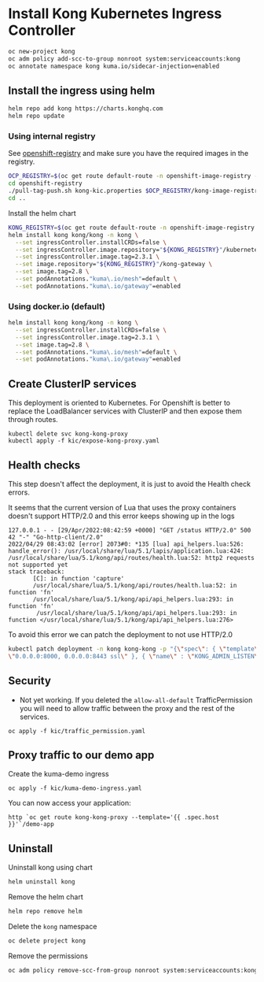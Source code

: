 # Install Kong Kubernetes Ingress Controller

```bash
oc new-project kong
oc adm policy add-scc-to-group nonroot system:serviceaccounts:kong
oc annotate namespace kong kuma.io/sidecar-injection=enabled
```

## Install the ingress using helm

```bash
helm repo add kong https://charts.konghq.com
helm repo update
```

### Using internal registry

See [openshift-registry](./openshift-registry/README.md) and make sure you have the required images in the registry.

```bash
OCP_REGISTRY=$(oc get route default-route -n openshift-image-registry --template='{{ .spec.host }}')
cd openshift-registry
./pull-tag-push.sh kong-kic.properties $OCP_REGISTRY/kong-image-registry
cd ..
```

Install the helm chart

```bash
KONG_REGISTRY=$(oc get route default-route -n openshift-image-registry --template='{{ .spec.host }}')/kong-image-registry
helm install kong kong/kong -n kong \
  --set ingressController.installCRDs=false \
  --set ingressController.image.repository="${KONG_REGISTRY}"/kubernetes-ingress-controller \
  --set ingressController.image.tag=2.3.1 \
  --set image.repository="${KONG_REGISTRY}"/kong-gateway \
  --set image.tag=2.8 \
  --set podAnnotations."kuma\.io/mesh"=default \
  --set podAnnotations."kuma\.io/gateway"=enabled
```

### Using docker.io (default)

```bash
helm install kong kong/kong -n kong \
  --set ingressController.installCRDs=false \
  --set ingressController.image.tag=2.3.1 \
  --set image.tag=2.8 \
  --set podAnnotations."kuma\.io/mesh"=default \
  --set podAnnotations."kuma\.io/gateway"=enabled
```

## Create ClusterIP services

This deployment is oriented to Kubernetes. For Openshift is better to replace the LoadBalancer services
with ClusterIP and then expose them through routes.

```
kubectl delete svc kong-kong-proxy
kubectl apply -f kic/expose-kong-proxy.yaml
```

## Health checks

This step doesn't affect the deployment, it is just to avoid the Health check errors.

It seems that the current version of Lua that uses the proxy containers doesn't support HTTP/2.0 and this error keeps
showing up in the logs

```
127.0.0.1 - - [29/Apr/2022:08:42:59 +0000] "GET /status HTTP/2.0" 500 42 "-" "Go-http-client/2.0"
2022/04/29 08:43:02 [error] 2073#0: *135 [lua] api_helpers.lua:526: handle_error(): /usr/local/share/lua/5.1/lapis/application.lua:424: /usr/local/share/lua/5.1/kong/api/routes/health.lua:52: http2 requests not supported yet
stack traceback:
       [C]: in function 'capture'
       /usr/local/share/lua/5.1/kong/api/routes/health.lua:52: in function 'fn'
       /usr/local/share/lua/5.1/kong/api/api_helpers.lua:293: in function 'fn'
        /usr/local/share/lua/5.1/kong/api/api_helpers.lua:293: in function </usr/local/share/lua/5.1/kong/api/api_helpers.lua:276>
```

To avoid this error we can patch the deployment to not use HTTP/2.0

```bash
kubectl patch deployment -n kong kong-kong -p "{\"spec\": { \"template\" : { \"spec\" : {\"containers\":[{\"name\":\"proxy\",\"env\": [{ \"name\" : \"KONG_PROXY_LISTEN\", \"value\":                                   
\"0.0.0.0:8000, 0.0.0.0:8443 ssl\" }, { \"name\" : \"KONG_ADMIN_LISTEN\", \"value\": \"127.0.0.1:8444 ssl\" }]}]}}}}"
```

## Security

* Not yet working. If you deleted the `allow-all-default` TrafficPermission you will need to allow traffic
between the proxy and the rest of the services.

```
oc apply -f kic/traffic_permission.yaml
```

## Proxy traffic to our demo app

Create the kuma-demo ingress
```
oc apply -f kic/kuma-demo-ingress.yaml
```

You can now access your application:

```
http `oc get route kong-kong-proxy --template='{{ .spec.host }}'`/demo-app
```

## Uninstall

Uninstall kong using chart

```bash
helm uninstall kong
```

Remove the helm chart

```bash
helm repo remove helm
```

Delete the `kong` namespace

```bash
oc delete project kong
```

Remove the permissions

```bash
oc adm policy remove-scc-from-group nonroot system:serviceaccounts:kong
```
